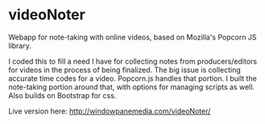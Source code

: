 # videoNoter
Webapp for note-taking with online videos, based on Mozilla's Popcorn JS library.

I coded this to fill a need I have for collecting notes from producers/editors for videos in the process of being finalized. The big issue is collecting accurate time codes for a video. Popcorn.js handles that portion. I built the note-taking portion around that, with options for managing scripts as well. Also builds on Bootstrap for css.

Live version here: http://windowpanemedia.com/videoNoter/
